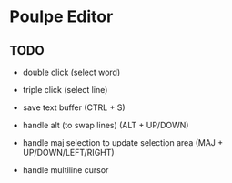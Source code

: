 # Poulpe Editor

## TODO

+ double click (select word)
+ triple click (select line)

+ save text buffer (CTRL + S)

+ handle alt (to swap lines) (ALT + UP/DOWN)
+ handle maj selection to update selection area (MAJ + UP/DOWN/LEFT/RIGHT)

+ handle multiline cursor